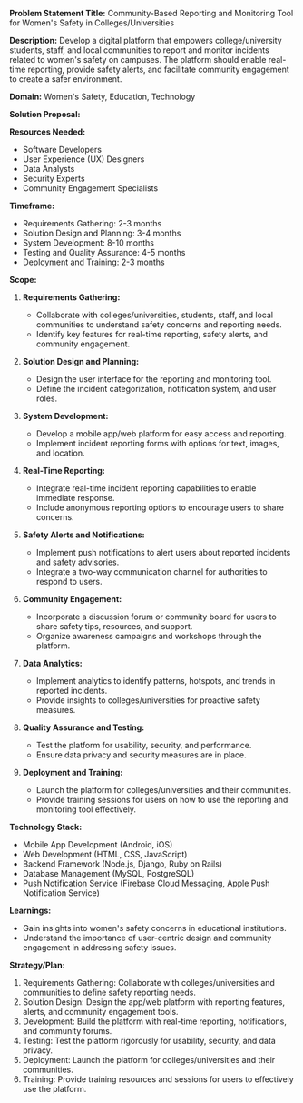 **Problem Statement Title:** Community-Based Reporting and Monitoring Tool for Women's Safety in Colleges/Universities

**Description:** Develop a digital platform that empowers college/university students, staff, and local communities to report and monitor incidents related to women's safety on campuses. The platform should enable real-time reporting, provide safety alerts, and facilitate community engagement to create a safer environment.

**Domain:** Women's Safety, Education, Technology

**Solution Proposal:**

**Resources Needed:**
- Software Developers
- User Experience (UX) Designers
- Data Analysts
- Security Experts
- Community Engagement Specialists

**Timeframe:**
- Requirements Gathering: 2-3 months
- Solution Design and Planning: 3-4 months
- System Development: 8-10 months
- Testing and Quality Assurance: 4-5 months
- Deployment and Training: 2-3 months

**Scope:**
1. **Requirements Gathering:**
   - Collaborate with colleges/universities, students, staff, and local communities to understand safety concerns and reporting needs.
   - Identify key features for real-time reporting, safety alerts, and community engagement.

2. **Solution Design and Planning:**
   - Design the user interface for the reporting and monitoring tool.
   - Define the incident categorization, notification system, and user roles.

3. **System Development:**
   - Develop a mobile app/web platform for easy access and reporting.
   - Implement incident reporting forms with options for text, images, and location.

4. **Real-Time Reporting:**
   - Integrate real-time incident reporting capabilities to enable immediate response.
   - Include anonymous reporting options to encourage users to share concerns.

5. **Safety Alerts and Notifications:**
   - Implement push notifications to alert users about reported incidents and safety advisories.
   - Integrate a two-way communication channel for authorities to respond to users.

6. **Community Engagement:**
   - Incorporate a discussion forum or community board for users to share safety tips, resources, and support.
   - Organize awareness campaigns and workshops through the platform.

7. **Data Analytics:**
   - Implement analytics to identify patterns, hotspots, and trends in reported incidents.
   - Provide insights to colleges/universities for proactive safety measures.

8. **Quality Assurance and Testing:**
   - Test the platform for usability, security, and performance.
   - Ensure data privacy and security measures are in place.

9. **Deployment and Training:**
   - Launch the platform for colleges/universities and their communities.
   - Provide training sessions for users on how to use the reporting and monitoring tool effectively.

**Technology Stack:**
- Mobile App Development (Android, iOS)
- Web Development (HTML, CSS, JavaScript)
- Backend Framework (Node.js, Django, Ruby on Rails)
- Database Management (MySQL, PostgreSQL)
- Push Notification Service (Firebase Cloud Messaging, Apple Push Notification Service)

**Learnings:**
- Gain insights into women's safety concerns in educational institutions.
- Understand the importance of user-centric design and community engagement in addressing safety issues.

**Strategy/Plan:**
1. Requirements Gathering: Collaborate with colleges/universities and communities to define safety reporting needs.
2. Solution Design: Design the app/web platform with reporting features, alerts, and community engagement tools.
3. Development: Build the platform with real-time reporting, notifications, and community forums.
4. Testing: Test the platform rigorously for usability, security, and data privacy.
5. Deployment: Launch the platform for colleges/universities and their communities.
6. Training: Provide training resources and sessions for users to effectively use the platform.